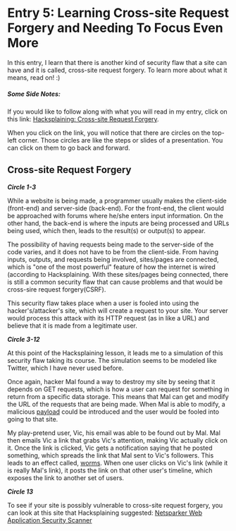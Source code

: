 # Entry 5: Learning Cross-site Request Forgery and Needing To Focus Even More 
In this entry, I learn that there is another kind of security flaw that a site can have and it is called, cross-site request forgery. To learn more about what it means, read on! :)   

##### Some Side Notes: 
If you would like to follow along with what you will read in my entry, click on this link: [Hacksplaining: Cross-site Request Forgery](https://www.hacksplaining.com/exercises/csrf). 

When you click on the link, you will notice that there are circles on the top-left corner. Those circles are like the steps or slides of a presentation. You can click on them to go back and forward. 

## Cross-site Request Forgery 
**_Circle 1-3_**

While a website is being made, a programmer usually makes the client-side (front-end) and server-side (back-end). For the front-end, the client would be approached with forums where he/she enters input information. On the other hand, the back-end is where the inputs are being processed and URLs being used, which then, leads to the result(s) or output(s) to appear.  

The possibility of having requests being made to the server-side of the code varies, and it does not have to be from the client-side. From having inputs, outputs, and requests being involved, sites/pages are connected, which is "one of the most powerful" feature of how the internet is wired (according to Hacksplaining. With these sites/pages being connected, there is still a common security flaw that can cause problems and that would be cross-sire request forgery(CSRF).  

This security flaw takes place when a user is fooled into using the hacker's/attacker's site, which will create a request to your site. Your server would process this attack with its HTTP request (as in like a URL) and believe that it is made from a legitimate user. 

**_Circle 3-12_**

At this point of the Hacksplaining lesson, it leads me to a simulation of this security flaw taking its course. The simulation seems to be modeled like Twitter, which I have never used before. 

Once again, hacker Mal found a way to destroy my site by seeing that it depends on GET requests, which is how a user can request for something in return from a specific data storage. This means that Mal can get and modify the URL of the requests that are being made. When Mal is able to modify, a malicious [payload](https://en.wikipedia.org/wiki/Payload_(computing)) could be introduced and the user would be fooled into going to that site. 

My play-pretend user, Vic, his email was able to be found out by Mal. Mal then emails Vic a link that grabs Vic's attention, making Vic actually click on it. Once the link is clicked, Vic gets a notification saying that he posted something, which spreads the link that Mal sent to Vic's followers. This leads to an effect called, [worms](https://www.hacksplaining.com/glossary/worms). When one user clicks on Vic's link (while it is really Mal's link), it posts the link on that other user's timeline, which exposes the link to another set of users.  

**_Circle 13_** 

To see if your site is possibly vulnerable to cross-site request forgery, you can look at this site that Hacksplaining suggested: [Netsparker Web Application Security Scanner](https://www.hacksplaining.com/exercises/csrf#/finish)  

